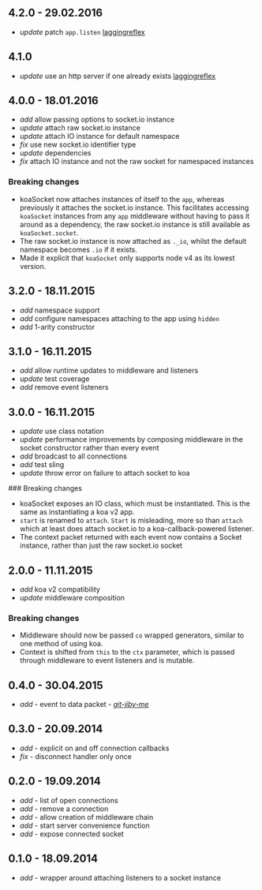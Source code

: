 
## 4.2.0 - 29.02.2016

* _update_ patch `app.listen` [laggingreflex](https://github.com/laggingreflex)

## 4.1.0

* _update_ use an http server if one already exists [laggingreflex](https://github.com/laggingreflex)

## 4.0.0 - 18.01.2016

* _add_ allow passing options to socket.io instance
* _update_ attach raw socket.io instance
* _update_ attach IO instance for default namespace
* _fix_ use new socket.io identifier type
* _update_ dependencies
* _fix_ attach IO instance and not the raw socket for namespaced instances

### Breaking changes

* koaSocket now attaches instances of itself to the `app`, whereas previously it attaches the socket.io instance. This facilitates accessing `koaSocket` instances from any `app` middleware without having to pass it around as a dependency, the raw socket.io instance is still available as `koaSocket.socket`.
* The raw socket.io instance is now attached as `._io`, whilst the default namespace becomes `.io` if it exists.
* Made it explicit that `koaSocket` only supports node v4 as its lowest version.


## 3.2.0 - 18.11.2015

* _add_ namespace support
* _add_ configure namespaces attaching to the app using `hidden`
* _add_ 1-arity constructor

## 3.1.0 - 16.11.2015

* _add_ allow runtime updates to middleware and listeners
* _update_ test coverage
* _add_ remove event listeners

## 3.0.0 - 16.11.2015

* _update_ use class notation
* _update_ performance improvements by composing middleware in the socket constructor rather than every event
* _add_ broadcast to all connections
* _add_ test sling
* _update_ throw error on failure to attach socket to koa

### Breaking changes

* koaSocket exposes an IO class, which must be instantiated. This is the same as instantiating a koa v2 app.
* `start` is renamed to `attach`. `Start` is misleading, more so than `attach` which at least does attach socket.io to a koa-callback-powered listener.
* The context packet returned with each event now contains a Socket instance, rather than just the raw socket.io socket


## 2.0.0 - 11.11.2015

* _add_ koa v2 compatibility
* _update_ middleware composition

### Breaking changes

* Middleware should now be passed `co` wrapped generators, similar to one method of using koa.
* Context is shifted from `this` to the `ctx` parameter, which is passed through middleware to event listeners and is mutable.


## 0.4.0 - 30.04.2015

* _add_ - event to data packet - *[git-jiby-me](https://github.com/git-jiby-me)*

## 0.3.0 - 20.09.2014

* _add_ - explicit on and off connection callbacks
* _fix_ - disconnect handler only once

## 0.2.0 - 19.09.2014

* _add_ - list of open connections
* _add_ - remove a connection
* _add_ - allow creation of middleware chain
* _add_ - start server convenience function
* _add_ - expose connected socket

## 0.1.0 - 18.09.2014

* _add_ - wrapper around attaching listeners to a socket instance
